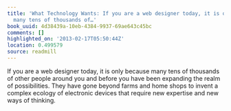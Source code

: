 ```yaml
---
title: 'What Technology Wants: If you are a web designer today, it is only because
  many tens of thousands of…'
book_uuid: 4d38439a-10eb-4384-9937-69ae643c45bc
comments: []
highlighted_on: '2013-02-17T05:50:44Z'
location: 0.499579
source: readmill
---
```


If you are a web designer today, it is only because many tens of thousands of other people around you and before you have been expanding the realm of possibilities. They have gone beyond farms and home shops to invent a complex ecology of electronic devices that require new expertise and new ways of thinking.